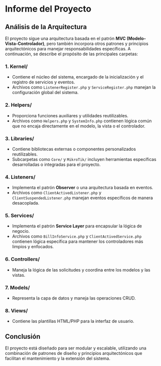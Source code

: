 # Informe del Proyecto

## Análisis de la Arquitectura

El proyecto sigue una arquitectura basada en el patrón **MVC (Modelo-Vista-Controlador)**, pero también incorpora otros patrones y principios arquitectónicos para manejar responsabilidades específicas. A continuación, se describe el propósito de las principales carpetas:

### 1. **Kernel/**

- Contiene el núcleo del sistema, encargado de la inicialización y el registro de servicios y eventos.
- Archivos como `ListenerRegister.php` y `ServiceRegister.php` manejan la configuración global del sistema.

### 2. **Helpers/**

- Proporciona funciones auxiliares y utilidades reutilizables.
- Archivos como `Helpers.php` y `SystemInfo.php` contienen lógica común que no encaja directamente en el modelo, la vista o el controlador.

### 3. **Libraries/**

- Contiene bibliotecas externas o componentes personalizados reutilizables.
- Subcarpetas como `Core/` y `MikroTik/` incluyen herramientas específicas desarrolladas o integradas para el proyecto.

### 4. **Listeners/**

- Implementa el patrón **Observer** o una arquitectura basada en eventos.
- Archivos como `ClientActivedListener.php` y `ClientSuspendedListener.php` manejan eventos específicos de manera desacoplada.

### 5. **Services/**

- Implementa el patrón **Service Layer** para encapsular la lógica de negocio.
- Archivos como `BillInfoService.php` y `ClientActivedService.php` contienen lógica específica para mantener los controladores más limpios y enfocados.

### 6. **Controllers/**

- Maneja la lógica de las solicitudes y coordina entre los modelos y las vistas.

### 7. **Models/**

- Representa la capa de datos y maneja las operaciones CRUD.

### 8. **Views/**

- Contiene las plantillas HTML/PHP para la interfaz de usuario.

## Conclusión

El proyecto está diseñado para ser modular y escalable, utilizando una combinación de patrones de diseño y principios arquitectónicos que facilitan el mantenimiento y la extensión del sistema.
